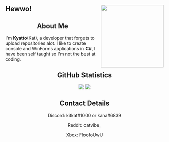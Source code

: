 ## Hewwo! <img align=right src="https://avatars.githubusercontent.com/u/71313658?v=4" width=200 />

<h2 align="center">About Me</h2>

I'm **Kyatto**(Kat), a developer that forgets to upload repositories alot. I like to create console and WinForms applications in **C#**, I have been self taught so I'm not the best at coding.


<h2 align="center">GitHub Statistics</h3>
<p align="center">
  <img src="https://github-readme-stats.vercel.app/api?username=kanayatto&show_icons=true&theme=nord"/> <img src="https://github-readme-streak-stats.herokuapp.com/?user=kanayatto&theme=nord">
</p>

<h2 align="center">Contact Details</h3>
<p align=center>
  Discord: kitkat#1000 or kana#6839
</p>
<p align=center>
  Reddit: catvibe_
</p>
<p align=center>
  Xbox: FloofoUwU
</p>

<!---
Fadeuwu/Fadeuwu is a ✨ special ✨ repository because its `README.md` (this file) appears on your GitHub profile.
You can click the Preview link to take a look at your changes.
--->
